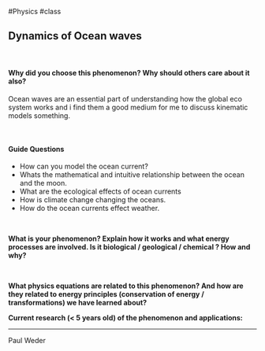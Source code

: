 #Physics #class 

## Dynamics of Ocean waves 


&emsp;

#### **Why did you choose this phenomenon? Why should others care about it also?**
Ocean waves are an essential part of understanding how the global eco system works and i find them a good medium for me to discuss kinematic models something.



&emsp;

#### Guide Questions
- How can you model the ocean current?
- Whats the mathematical and intuitive relationship between the ocean and the moon.
- What are the ecological effects of ocean currents
- How is climate change changing the oceans.
- How do the ocean currents effect weather.


&emsp;


**What is your phenomenon? Explain how it works and what energy processes are involved. Is it biological / geological / chemical ? How and why?** 


&emsp;



**What physics equations are related to this phenomenon? And how are they related to energy principles (conservation of energy / transformations) we have learned about?** 




**Current research (< 5 years old) of the phenomenon and applications:**


---
Paul Weder 
